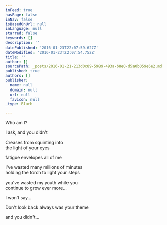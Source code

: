 ```yaml
---
inFeed: true
hasPage: false
inNav: false
isBasedOnUrl: null
inLanguage: null
starred: false
keywords: []
description: ''
datePublished: '2016-01-23T22:07:59.627Z'
dateModified: '2016-01-23T22:07:54.752Z'
title: ''
author: []
sourcePath: _posts/2016-01-21-213d0c89-5989-493a-b8e0-d5a0b059e6e2.md
published: true
authors: []
publisher:
  name: null
  domain: null
  url: null
  favicon: null
_type: Blurb

---
```

Who am I? 

I ask, and you didn't 

Creases from squinting
into   
the light of your eyes 

fatigue envelopes all of me 

I've wasted many millions of minutes   
holding
the torch to light your steps 

you've wasted my youth while
you   
continue to grow ever more... 

I won't say... 

Don't look back always was your
theme 

and you didn't...